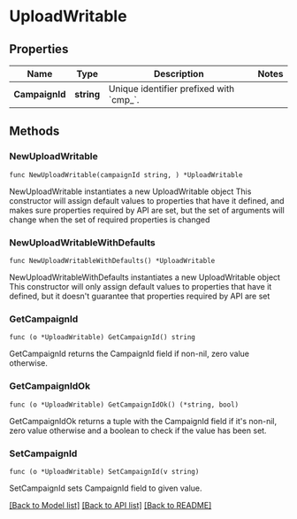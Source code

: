 # UploadWritable

## Properties

Name | Type | Description | Notes
------------ | ------------- | ------------- | -------------
**CampaignId** | **string** | Unique identifier prefixed with &#x60;cmp_&#x60;. | 

## Methods

### NewUploadWritable

`func NewUploadWritable(campaignId string, ) *UploadWritable`

NewUploadWritable instantiates a new UploadWritable object
This constructor will assign default values to properties that have it defined,
and makes sure properties required by API are set, but the set of arguments
will change when the set of required properties is changed

### NewUploadWritableWithDefaults

`func NewUploadWritableWithDefaults() *UploadWritable`

NewUploadWritableWithDefaults instantiates a new UploadWritable object
This constructor will only assign default values to properties that have it defined,
but it doesn't guarantee that properties required by API are set

### GetCampaignId

`func (o *UploadWritable) GetCampaignId() string`

GetCampaignId returns the CampaignId field if non-nil, zero value otherwise.

### GetCampaignIdOk

`func (o *UploadWritable) GetCampaignIdOk() (*string, bool)`

GetCampaignIdOk returns a tuple with the CampaignId field if it's non-nil, zero value otherwise
and a boolean to check if the value has been set.

### SetCampaignId

`func (o *UploadWritable) SetCampaignId(v string)`

SetCampaignId sets CampaignId field to given value.



[[Back to Model list]](../README.md#documentation-for-models) [[Back to API list]](../README.md#documentation-for-api-endpoints) [[Back to README]](../README.md)



